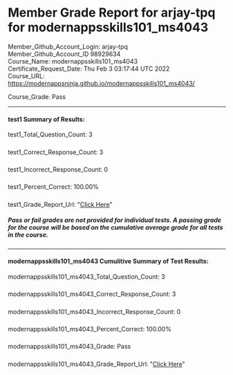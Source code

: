 # Member Grade Report for arjay-tpq for modernappsskills101_ms4043  
   
Member_Github_Account_Login: arjay-tpq  
Member_Github_Account_ID 98929634  
Course_Name: modernappsskills101_ms4043  
Certificate_Request_Date: Thu Feb  3 03:17:44 UTC 2022  
Course_URL: https://modernappsninja.github.io/modernappsskills101_ms4043/  
   
Course_Grade: Pass
   
---  
#### test1 Summary of Results:  
test1_Total_Question_Count: 3
#####  
test1_Correct_Response_Count: 3
#####  
test1_Incorrect_Response_Count: 0
#####  
test1_Percent_Correct: 100.00%
#####  
test1_Grade_Report_Url: "[Click Here](https://github.com/modernappsninjas/arjay-tpq/blob/main/static/userdata/courses/modernappsskills101_ms4043/grade_report.pr326.test1.md)"
##### Pass or fail grades are not provided for individual tests. A passing grade for the course will be based on the cumulative average grade for all tests in the course.  
#####  
---  
#### modernappsskills101_ms4043 Cumulitive Summary of Test Results:  
modernappsskills101_ms4043_Total_Question_Count: 3  
#####  
modernappsskills101_ms4043_Correct_Response_Count: 3  
#####  
modernappsskills101_ms4043_Incorrect_Response_Count: 0 
#####  
modernappsskills101_ms4043_Percent_Correct: 100.00%  
#####  
modernappsskills101_ms4043_Grade: Pass  
#####  
modernappsskills101_ms4043_Grade_Report_Url: "[Click Here](https://github.com/modernappsninjas/arjay-tpq/blob/main/static/userdata/courses/modernappsskills101_ms4043/grade_report.pr327.modernappsskills101_ms4043.md)"
#####  
